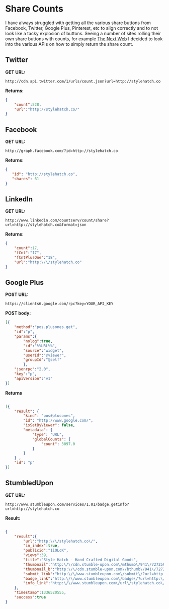 Share Counts
============

I have always struggled with getting all the various share buttons from Facebook, Twitter, Google Plus, Pinterest, etc to align correctly and to not look like a tacky explosion of buttons.  Seeing a number of sites rolling their own share buttons with counts, for example [The Next Web](http://thenextweb.com/shareables/2012/05/08/move-over-zuck-abraham-lincoln-filed-a-patent-for-facebook-in-1845/) I decided to look into the various APIs on how to simply return the share count.

Twitter
-------

**GET URL:**

`http://cdn.api.twitter.com/1/urls/count.json?url=http://stylehatch.co`

**Returns:**
```json
{
	"count":528,
	"url":"http://stylehatch.co/"
}
```

Facebook
--------

**GET URL:**

`http://graph.facebook.com/?id=http://stylehatch.co`

**Returns:**

```json
{
   "id": "http://stylehatch.co",
   "shares": 61
}
```

LinkedIn
--------

**GET URL:**

`http://www.linkedin.com/countserv/count/share?url=http://stylehatch.co&format=json`

**Returns:**

```json
{
	"count":17,
	"fCnt":"17",
	"fCntPlusOne":"18",
	"url":"http:\/\/stylehatch.co"
}
```

Google Plus
-----------

**POST URL:**

`https://clients6.google.com/rpc?key=YOUR_API_KEY`

**POST body:**

```json
[{
	"method":"pos.plusones.get",
	"id":"p",
	"params":{
		"nolog":true,
		"id":"%%URL%%",
		"source":"widget",
		"userId":"@viewer",
		"groupId":"@self"
		},
	"jsonrpc":"2.0",
	"key":"p",
	"apiVersion":"v1"
}]
```

**Returns**
```json

[{
	"result": { 
		"kind": "pos#plusones", 
		"id": "http://www.google.com/", 
		"isSetByViewer": false, 
		"metadata": {
			"type": "URL", 
			"globalCounts": {
				"count": 3097.0
			}
		}
	} ,
	"id": "p"
}]
```

StumbledUpon
------------

**GET URL:**

`http://www.stumbleupon.com/services/1.01/badge.getinfo?url=http://stylehatch.co`

**Result:**
```json

{
	"result":{
		"url":"http:\/\/stylehatch.co\/",
		"in_index":true,
		"publicid":"1iOLcK",
		"views":39,
		"title":"Style Hatch - Hand Crafted Digital Goods",
		"thumbnail":"http:\/\/cdn.stumble-upon.com\/mthumb\/941\/72725941.jpg",
		"thumbnail_b":"http:\/\/cdn.stumble-upon.com\/bthumb\/941\/72725941.jpg",
		"submit_link":"http:\/\/www.stumbleupon.com\/submit\/?url=http:\/\/stylehatch.co\/",
		"badge_link":"http:\/\/www.stumbleupon.com\/badge\/?url=http:\/\/stylehatch.co\/",
		"info_link":"http:\/\/www.stumbleupon.com\/url\/stylehatch.co\/"
	},
	"timestamp":1336520555,
	"success":true
}
```